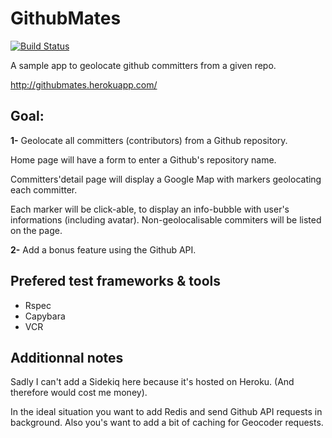 # GithubMates

[![Build Status](https://travis-ci.org/gdurelle/githubmates.svg?branch=master)](https://travis-ci.org/gdurelle/githubmates)

A sample app to geolocate github committers from a given repo.

http://githubmates.herokuapp.com/

## Goal:

**1-** Geolocate all committers (contributors) from a Github repository.

Home page will have a form to enter a Github's repository name.

Committers'detail page will display a Google Map with markers geolocating each committer.

Each marker will be click-able, to display an info-bubble with user's informations (including avatar). Non-geolocalisable commiters will be listed on the page.

**2-** Add a bonus feature using the Github API.

## Prefered test frameworks & tools

* Rspec
* Capybara
* VCR

## Additionnal notes

Sadly I can't add a Sidekiq here because it's hosted on Heroku. (And therefore would cost me money).

In the ideal situation you want to add Redis and send Github API requests in background. Also you's want to add a bit of caching for Geocoder requests.

